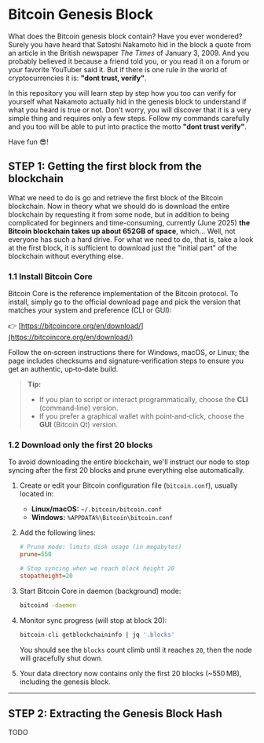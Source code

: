 # Bitcoin Genesis Block

What does the Bitcoin genesis block contain? Have you ever wondered? Surely you have heard that Satoshi Nakamoto hid in the block a quote from an article in the British newspaper *The Times* of January 3, 2009. And you probably believed it because a friend told you, or you read it on a forum or your favorite YouTuber said it. But if there is one rule in the world of cryptocurrencies it is: **"dont trust, verify"**.

In this repository you will learn step by step how you too can verify for yourself what Nakamoto actually hid in the genesis block to understand if what you heard is true or not. Don't worry, you will discover that it is a very simple thing and requires only a few steps. Follow my commands carefully and you too will be able to put into practice the motto **"dont trust verify"**.

Have fun 😎!

## STEP 1: Getting the first block from the blockchain

What we need to do is go and retrieve the first block of the Bitcoin blockchain. Now in theory what we should do is download the entire blockchain by requesting it from some node, but in addition to being complicated for beginners and time-consuming, currently (June 2025) **the Bitcoin blockchain takes up about 652GB of space**, which... Well, not everyone has such a hard drive. For what we need to do, that is, take a look at the first block, it is sufficient to download just the "initial part" of the blockchain without everything else.

### 1.1 Install Bitcoin Core

Bitcoin Core is the reference implementation of the Bitcoin protocol. To install, simply go to the official download page and pick the version that matches your system and preference (CLI or GUI):

👉 [https://bitcoincore.org/en/download/](https://bitcoincore.org/en/download/)

Follow the on‑screen instructions there for Windows, macOS, or Linux; the page includes checksums and signature‑verification steps to ensure you get an authentic, up‑to‑date build.

> **Tip:**
>
> * If you plan to script or interact programmatically, choose the **CLI** (command‑line) version.
> * If you prefer a graphical wallet with point‑and‑click, choose the **GUI** (Bitcoin Qt) version.

### 1.2 Download only the first 20 blocks

To avoid downloading the entire blockchain, we'll instruct our node to stop syncing after the first 20 blocks and prune everything else automatically.

1. Create or edit your Bitcoin configuration file (`bitcoin.conf`), usually located in:

   * **Linux/macOS:** `~/.bitcoin/bitcoin.conf`
   * **Windows:** `%APPDATA%\Bitcoin\bitcoin.conf`

2. Add the following lines:

   ```ini
   # Prune mode: limits disk usage (in megabytes)
   prune=550

   # Stop syncing when we reach block height 20
   stopatheight=20
   ```

3. Start Bitcoin Core in daemon (background) mode:

   ```bash
   bitcoind -daemon
   ```

4. Monitor sync progress (will stop at block 20):

   ```bash
   bitcoin-cli getblockchaininfo | jq '.blocks'
   ```

   You should see the `blocks` count climb until it reaches `20`, then the node will gracefully shut down.

5. Your data directory now contains only the first 20 blocks (\~550 MB), including the genesis block.

---

## STEP 2: Extracting the Genesis Block Hash
 TODO